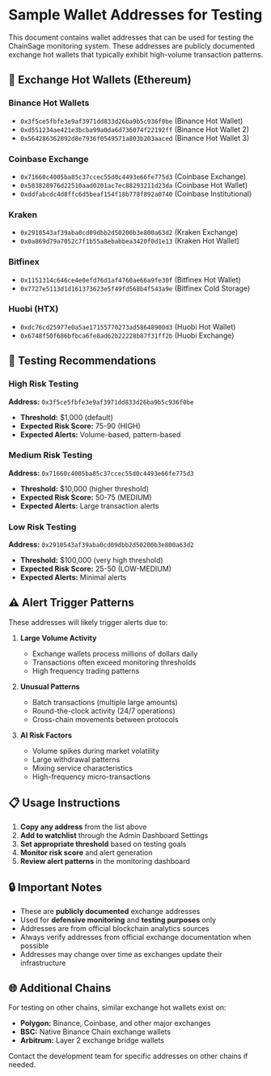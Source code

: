 # Sample Wallet Addresses for Testing

This document contains wallet addresses that can be used for testing the ChainSage monitoring system. These addresses are publicly documented exchange hot wallets that typically exhibit high-volume transaction patterns.

## 🏦 Exchange Hot Wallets (Ethereum)

### Binance Hot Wallets
- `0x3f5ce5fbfe3e9af3971dd833d26ba9b5c936f0be` (Binance Hot Wallet)
- `0xd551234ae421e3bcba99a0da6d736074f22192ff` (Binance Hot Wallet 2)
- `0x564286362092d8e7936f0549571a803b203aaced` (Binance Hot Wallet 3)

### Coinbase Exchange
- `0x71660c4005ba85c37ccec55d0c4493e66fe775d3` (Coinbase Exchange)
- `0x503828976d22510aad0201ac7ec88293211d23da` (Coinbase Hot Wallet)
- `0xddfabcdc4d8ffc6d5beaf154f18b778f892a0740` (Coinbase Institutional)

### Kraken
- `0x2910543af39aba0cd09dbb2d50200b3e800a63d2` (Kraken Exchange)
- `0x0a869d79a7052c7f1b55a8ebabbea3420f0d1e13` (Kraken Hot Wallet)

### Bitfinex
- `0x1151314c646ce4e0efd76d1af4760ae66a9fe30f` (Bitfinex Hot Wallet)
- `0x7727e5113d1d161373623e5f49fd568b4f543a9e` (Bitfinex Cold Storage)

### Huobi (HTX)
- `0xdc76cd25977e0a5ae17155770273ad58648900d3` (Huobi Hot Wallet)
- `0x6748f50f686bfbca6fe8ad62b22228b87f31ff2b` (Huobi Exchange)

## 🧪 Testing Recommendations

### High Risk Testing
**Address:** `0x3f5ce5fbfe3e9af3971dd833d26ba9b5c936f0be`
- **Threshold:** $1,000 (default)
- **Expected Risk Score:** 75-90 (HIGH)
- **Expected Alerts:** Volume-based, pattern-based

### Medium Risk Testing
**Address:** `0x71660c4005ba85c37ccec55d0c4493e66fe775d3`
- **Threshold:** $10,000 (higher threshold)
- **Expected Risk Score:** 50-75 (MEDIUM)
- **Expected Alerts:** Large transaction alerts

### Low Risk Testing
**Address:** `0x2910543af39aba0cd09dbb2d50200b3e800a63d2`
- **Threshold:** $100,000 (very high threshold)
- **Expected Risk Score:** 25-50 (LOW-MEDIUM)
- **Expected Alerts:** Minimal alerts

## ⚠️ Alert Trigger Patterns

These addresses will likely trigger alerts due to:

1. **Large Volume Activity**
   - Exchange wallets process millions of dollars daily
   - Transactions often exceed monitoring thresholds
   - High frequency trading patterns

2. **Unusual Patterns**
   - Batch transactions (multiple large amounts)
   - Round-the-clock activity (24/7 operations)
   - Cross-chain movements between protocols

3. **AI Risk Factors**
   - Volume spikes during market volatility
   - Large withdrawal patterns
   - Mixing service characteristics
   - High-frequency micro-transactions

## 📋 Usage Instructions

1. **Copy any address** from the list above
2. **Add to watchlist** through the Admin Dashboard Settings
3. **Set appropriate threshold** based on testing goals
4. **Monitor risk score** and alert generation
5. **Review alert patterns** in the monitoring dashboard

## 🔒 Important Notes

- These are **publicly documented** exchange addresses
- Used for **defensive monitoring** and **testing purposes** only
- Addresses are from official blockchain analytics sources
- Always verify addresses from official exchange documentation when possible
- Addresses may change over time as exchanges update their infrastructure

## 🌐 Additional Chains

For testing on other chains, similar exchange hot wallets exist on:
- **Polygon:** Binance, Coinbase, and other major exchanges
- **BSC:** Native Binance Chain exchange wallets
- **Arbitrum:** Layer 2 exchange bridge wallets

Contact the development team for specific addresses on other chains if needed.